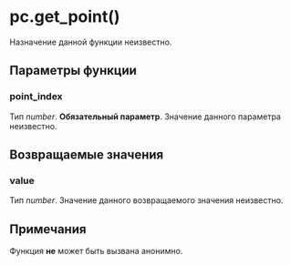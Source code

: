 # pc.get_point()
Назначение данной функции неизвестно.

## Параметры функции
### point_index
Тип *number*. **Обязательный параметр**. Значение данного параметра неизвестно.

## Возвращаемые значения
### value
Тип *number*. Значение данного возвращаемого значения неизвестно.

## Примечания
Функция **не** может быть вызвана анонимно.